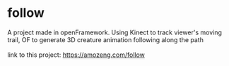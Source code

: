 # follow
A project made in openFramework. Using Kinect to track viewer's moving trail, OF to generate 3D creature animation following along the path
<br/><br/>
link to this project: https://amozeng.com/follow
